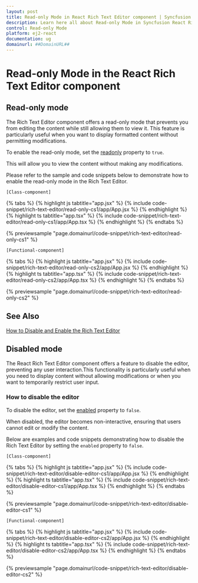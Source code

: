 ```yaml
---
layout: post
title: Read-only Mode in React Rich Text Editor component | Syncfusion
description: Learn here all about Read-only Mode in Syncfusion React Rich Text Editor component of Syncfusion Essential JS 2 and more.
control: Read-only Mode
platform: ej2-react
documentation: ug
domainurl: ##DomainURL##
---
```


# Read-only Mode in the React Rich Text Editor component

## Read-only mode

The Rich Text Editor component offers a read-only mode that prevents you from editing the content while still allowing them to view it. This feature is particularly useful when you want to display formatted content without permitting modifications.

To enable the read-only mode, set the [readonly](https://ej2.syncfusion.com/react/documentation/api/rich-text-editor/#readonly) property to `true`. 

This will allow you to view the content without making any modifications.

Please refer to the sample and code snippets below to demonstrate how to enable the read-only mode in the Rich Text Editor.

`[Class-component]`

{% tabs %}
{% highlight js tabtitle="app.jsx" %}
{% include code-snippet/rich-text-editor/read-only-cs1/app/App.jsx %}
{% endhighlight %}
{% highlight ts tabtitle="app.tsx" %}
{% include code-snippet/rich-text-editor/read-only-cs1/app/App.tsx %}
{% endhighlight %}
{% endtabs %}

 {% previewsample "page.domainurl/code-snippet/rich-text-editor/read-only-cs1" %}

`[Functional-component]`

{% tabs %}
{% highlight js tabtitle="app.jsx" %}
{% include code-snippet/rich-text-editor/read-only-cs2/app/App.jsx %}
{% endhighlight %}
{% highlight ts tabtitle="app.tsx" %}
{% include code-snippet/rich-text-editor/read-only-cs2/app/App.tsx %}
{% endhighlight %}
{% endtabs %}

 {% previewsample "page.domainurl/code-snippet/rich-text-editor/read-only-cs2" %}

## See Also

[How to Disable and Enable the Rich Text Editor](../disable-editor)

## Disabled mode

The React Rich Text Editor component offers a feature to disable the editor, preventing any user interaction.This functionality is particularly useful when you need to display content without allowing modifications or when you want to temporarily restrict user input.

### How to disable the editor

To disable the editor, set the [enabled](https://ej2.syncfusion.com/react/documentation/api/rich-text-editor/#enabled) property to `false`.

When disabled, the editor becomes non-interactive, ensuring that users cannot edit or modify the content.

Below are examples and code snippets demonstrating how to disable the Rich Text Editor by setting the `enabled` property to `false`.

`[Class-component]`

{% tabs %}
{% highlight js tabtitle="app.jsx" %}
{% include code-snippet/rich-text-editor/disable-editor-cs1/app/App.jsx %}
{% endhighlight %}
{% highlight ts tabtitle="app.tsx" %}
{% include code-snippet/rich-text-editor/disable-editor-cs1/app/App.tsx %}
{% endhighlight %}
{% endtabs %}

{% previewsample "page.domainurl/code-snippet/rich-text-editor/disable-editor-cs1" %}

`[Functional-component]`

{% tabs %}
{% highlight js tabtitle="app.jsx" %}
{% include code-snippet/rich-text-editor/disable-editor-cs2/app/App.jsx %}
{% endhighlight %}
{% highlight ts tabtitle="app.tsx" %}
{% include code-snippet/rich-text-editor/disable-editor-cs2/app/App.tsx %}
{% endhighlight %}
{% endtabs %}

{% previewsample "page.domainurl/code-snippet/rich-text-editor/disable-editor-cs2" %}
